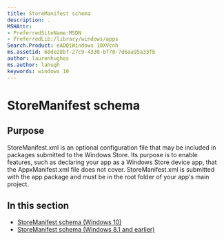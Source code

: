 ```yaml
---
title: StoreManifest schema
description: .
MSHAttr:
- PreferredSiteName:MSDN
- PreferredLib:/library/windows/apps
Search.Product: eADQiWindows 10XVcnh
ms.assetid: 68de28bf-27c9-4330-bf70-7d6aa95a33fb
author: laurenhughes
ms.author: lahugh
keywords: windows 10
---
```


# StoreManifest schema


## Purpose


StoreManifest.xml is an optional configuration file that may be included in packages submitted to the Windows Store. Its purpose is to enable features, such as declaring your app as a Windows Store device app, that the AppxManifest.xml file does not cover. StoreManifest.xml is submitted with the app package and must be in the root folder of your app's main project.

## In this section


-   [StoreManifest schema (Windows 10)](storemanifestschema2015/schema-root.md)
-   [StoreManifest schema (Windows 8.1 and earlier)](storemanifestschema2010/schema-root.md)

 

 




